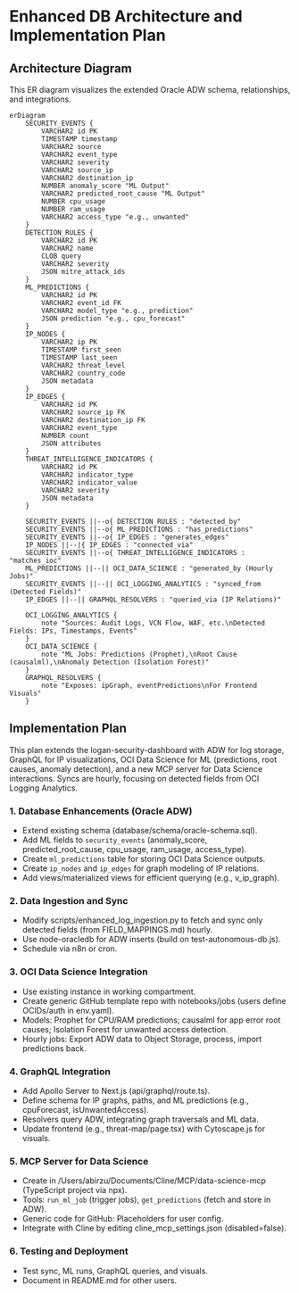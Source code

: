 # Enhanced DB Architecture and Implementation Plan

## Architecture Diagram
This ER diagram visualizes the extended Oracle ADW schema, relationships, and integrations.

```mermaid
erDiagram
    SECURITY_EVENTS {
        VARCHAR2 id PK
        TIMESTAMP timestamp
        VARCHAR2 source
        VARCHAR2 event_type
        VARCHAR2 severity
        VARCHAR2 source_ip
        VARCHAR2 destination_ip
        NUMBER anomaly_score "ML Output"
        VARCHAR2 predicted_root_cause "ML Output"
        NUMBER cpu_usage
        NUMBER ram_usage
        VARCHAR2 access_type "e.g., unwanted"
    }
    DETECTION_RULES {
        VARCHAR2 id PK
        VARCHAR2 name
        CLOB query
        VARCHAR2 severity
        JSON mitre_attack_ids
    }
    ML_PREDICTIONS {
        VARCHAR2 id PK
        VARCHAR2 event_id FK
        VARCHAR2 model_type "e.g., prediction"
        JSON prediction "e.g., cpu_forecast"
    }
    IP_NODES {
        VARCHAR2 ip PK
        TIMESTAMP first_seen
        TIMESTAMP last_seen
        VARCHAR2 threat_level
        VARCHAR2 country_code
        JSON metadata
    }
    IP_EDGES {
        VARCHAR2 id PK
        VARCHAR2 source_ip FK
        VARCHAR2 destination_ip FK
        VARCHAR2 event_type
        NUMBER count
        JSON attributes
    }
    THREAT_INTELLIGENCE_INDICATORS {
        VARCHAR2 id PK
        VARCHAR2 indicator_type
        VARCHAR2 indicator_value
        VARCHAR2 severity
        JSON metadata
    }

    SECURITY_EVENTS ||--o{ DETECTION_RULES : "detected_by"
    SECURITY_EVENTS ||--o{ ML_PREDICTIONS : "has_predictions"
    SECURITY_EVENTS ||--o{ IP_EDGES : "generates_edges"
    IP_NODES ||--|{ IP_EDGES : "connected_via"
    SECURITY_EVENTS ||--o{ THREAT_INTELLIGENCE_INDICATORS : "matches_ioc"
    ML_PREDICTIONS ||--|| OCI_DATA_SCIENCE : "generated_by (Hourly Jobs)"
    SECURITY_EVENTS ||--|| OCI_LOGGING_ANALYTICS : "synced_from (Detected Fields)"
    IP_EDGES ||--|| GRAPHQL_RESOLVERS : "queried_via (IP Relations)"

    OCI_LOGGING_ANALYTICS {
        note "Sources: Audit Logs, VCN Flow, WAF, etc.\nDetected Fields: IPs, Timestamps, Events"
    }
    OCI_DATA_SCIENCE {
        note "ML Jobs: Predictions (Prophet),\nRoot Cause (causalml),\nAnomaly Detection (Isolation Forest)"
    }
    GRAPHQL_RESOLVERS {
        note "Exposes: ipGraph, eventPredictions\nFor Frontend Visuals"
    }
```

## Implementation Plan
This plan extends the logan-security-dashboard with ADW for log storage, GraphQL for IP visualizations, OCI Data Science for ML (predictions, root causes, anomaly detection), and a new MCP server for Data Science interactions. Syncs are hourly, focusing on detected fields from OCI Logging Analytics.

### 1. Database Enhancements (Oracle ADW)
- Extend existing schema (database/schema/oracle-schema.sql).
- Add ML fields to `security_events` (anomaly_score, predicted_root_cause, cpu_usage, ram_usage, access_type).
- Create `ml_predictions` table for storing OCI Data Science outputs.
- Create `ip_nodes` and `ip_edges` for graph modeling of IP relations.
- Add views/materialized views for efficient querying (e.g., v_ip_graph).

### 2. Data Ingestion and Sync
- Modify scripts/enhanced_log_ingestion.py to fetch and sync only detected fields (from FIELD_MAPPINGS.md) hourly.
- Use node-oracledb for ADW inserts (build on test-autonomous-db.js).
- Schedule via n8n or cron.

### 3. OCI Data Science Integration
- Use existing instance in working compartment.
- Create generic GitHub template repo with notebooks/jobs (users define OCIDs/auth in env.yaml).
- Models: Prophet for CPU/RAM predictions; causalml for app error root causes; Isolation Forest for unwanted access detection.
- Hourly jobs: Export ADW data to Object Storage, process, import predictions back.

### 4. GraphQL Integration
- Add Apollo Server to Next.js (api/graphql/route.ts).
- Define schema for IP graphs, paths, and ML predictions (e.g., cpuForecast, isUnwantedAccess).
- Resolvers query ADW, integrating graph traversals and ML data.
- Update frontend (e.g., threat-map/page.tsx) with Cytoscape.js for visuals.

### 5. MCP Server for Data Science
- Create in /Users/abirzu/Documents/Cline/MCP/data-science-mcp (TypeScript project via npx).
- Tools: `run_ml_job` (trigger jobs), `get_predictions` (fetch and store in ADW).
- Generic code for GitHub: Placeholders for user config.
- Integrate with Cline by editing cline_mcp_settings.json (disabled=false).

### 6. Testing and Deployment
- Test sync, ML runs, GraphQL queries, and visuals.
- Document in README.md for other users.

